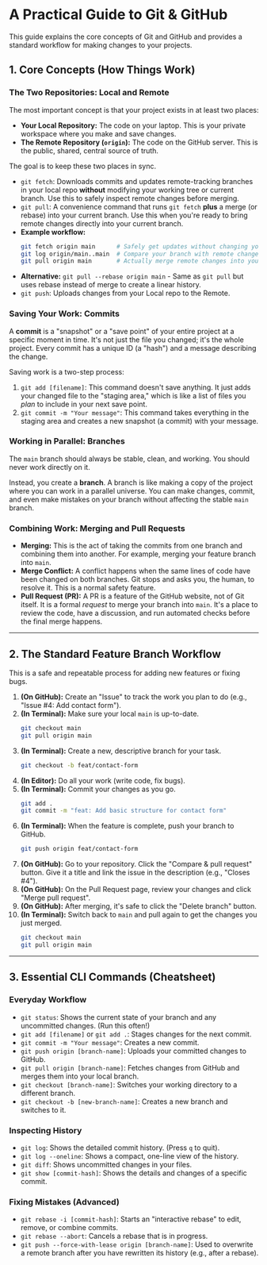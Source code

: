 # A Practical Guide to Git & GitHub

This guide explains the core concepts of Git and GitHub and provides a standard workflow for making changes to your projects.

## 1. Core Concepts (How Things Work)

### The Two Repositories: Local and Remote

The most important concept is that your project exists in at least two places:
- **Your Local Repository:** The code on your laptop. This is your private workspace where you make and save changes.
- **The Remote Repository (`origin`):** The code on the GitHub server. This is the public, shared, central source of truth.

The goal is to keep these two places in sync.
- `git fetch`: Downloads commits and updates remote-tracking branches in your local repo **without** modifying your working tree or current branch. Use this to safely inspect remote changes before merging.
- `git pull`: A convenience command that runs `git fetch` **plus** a merge (or rebase) into your current branch. Use this when you're ready to bring remote changes directly into your current branch.
- **Example workflow:**
  ```sh
  git fetch origin main      # Safely get updates without changing your files
  git log origin/main..main  # Compare your branch with remote changes
  git pull origin main       # Actually merge remote changes into your branch
  ```
- **Alternative:** `git pull --rebase origin main` - Same as `git pull` but uses rebase instead of merge to create a linear history.
- `git push`: Uploads changes from your Local repo to the Remote.

### Saving Your Work: Commits

A **commit** is a "snapshot" or a "save point" of your entire project at a specific moment in time. It's not just the file you changed; it's the whole project. Every commit has a unique ID (a "hash") and a message describing the change.

Saving work is a two-step process:
1.  `git add [filename]`: This command doesn't save anything. It just adds your changed file to the "staging area," which is like a list of files you *plan* to include in your next save point.
2.  `git commit -m "Your message"`: This command takes everything in the staging area and creates a new snapshot (a commit) with your message.

### Working in Parallel: Branches

The `main` branch should always be stable, clean, and working. You should never work directly on it.

Instead, you create a **branch**. A branch is like making a copy of the project where you can work in a parallel universe. You can make changes, commit, and even make mistakes on your branch without affecting the stable `main` branch.

### Combining Work: Merging and Pull Requests

- **Merging:** This is the act of taking the commits from one branch and combining them into another. For example, merging your feature branch into `main`.
- **Merge Conflict:** A conflict happens when the same lines of code have been changed on both branches. Git stops and asks you, the human, to resolve it. This is a normal safety feature.
- **Pull Request (PR):** A PR is a feature of the GitHub website, not of Git itself. It is a formal *request* to merge your branch into `main`. It's a place to review the code, have a discussion, and run automated checks before the final merge happens.

---

## 2. The Standard Feature Branch Workflow

This is a safe and repeatable process for adding new features or fixing bugs.

1.  **(On GitHub):** Create an "Issue" to track the work you plan to do (e.g., "Issue #4: Add contact form").
2.  **(In Terminal):** Make sure your local `main` is up-to-date.
    ```sh
    git checkout main
    git pull origin main
    ```
3.  **(In Terminal):** Create a new, descriptive branch for your task.
    ```sh
    git checkout -b feat/contact-form
    ```
4.  **(In Editor):** Do all your work (write code, fix bugs).
5.  **(In Terminal):** Commit your changes as you go.
    ```sh
    git add .
    git commit -m "feat: Add basic structure for contact form"
    ```
6.  **(In Terminal):** When the feature is complete, push your branch to GitHub.
    ```sh
    git push origin feat/contact-form
    ```
7.  **(On GitHub):** Go to your repository. Click the "Compare & pull request" button. Give it a title and link the issue in the description (e.g., "Closes #4").
8.  **(On GitHub):** On the Pull Request page, review your changes and click "Merge pull request".
9.  **(On GitHub):** After merging, it's safe to click the "Delete branch" button.
10. **(In Terminal):** Switch back to `main` and pull again to get the changes you just merged.
    ```sh
    git checkout main
    git pull origin main
    ```

---

## 3. Essential CLI Commands (Cheatsheet)

### Everyday Workflow
- `git status`: Shows the current state of your branch and any uncommitted changes. (Run this often!)
- `git add [filename]` or `git add .`: Stages changes for the next commit.
- `git commit -m "Your message"`: Creates a new commit.
- `git push origin [branch-name]`: Uploads your committed changes to GitHub.
- `git pull origin [branch-name]`: Fetches changes from GitHub and merges them into your local branch.
- `git checkout [branch-name]`: Switches your working directory to a different branch.
- `git checkout -b [new-branch-name]`: Creates a new branch and switches to it.

### Inspecting History
- `git log`: Shows the detailed commit history. (Press `q` to quit).
- `git log --oneline`: Shows a compact, one-line view of the history.
- `git diff`: Shows uncommitted changes in your files.
- `git show [commit-hash]`: Shows the details and changes of a specific commit.

### Fixing Mistakes (Advanced)
- `git rebase -i [commit-hash]`: Starts an "interactive rebase" to edit, remove, or combine commits.
- `git rebase --abort`: Cancels a rebase that is in progress.
- `git push --force-with-lease origin [branch-name]`: Used to overwrite a remote branch after you have rewritten its history (e.g., after a rebase).
